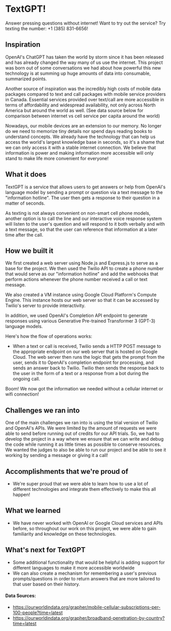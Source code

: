 # TextGPT!
Answer pressing questions without internet! Want to try out the service? Try texting the number: +1 (385) 831-6656!

## Inspiration
OpenAI's ChatGPT has taken the world by storm since it has been released and has already changed the way many of us use the internet. This project was born out of some conversations we had about how powerful this new technology is at summing up huge amounts of data into consumable, summarized points. 

Another source of inspiration was the incredibly high costs of mobile data packages compared to text and call packages with mobile service providers in Canada. Essential services provided over text/call are more accessible in terms of affordability and widespread availability, not only across North America but around the world as well. (See data source below for comparison between internet vs cell service per capita around the world)

Nowadays, our mobile devices are an extension to our memory. No longer do we need to memorize tiny details nor spend days reading books to understand concepts. We already have the technology that can help us access the world's largest knowledge base in seconds, so it's a shame that we can only access it with a stable internet connection. We believe that information is power and making information more accessible will only stand to make life more convenient for everyone!

## What it does
TextGPT is a service that allows users to get answers or help from OpenAI's language model by sending a prompt or question via a text message to the "information hotline". The user then gets a response to their question in a matter of seconds.

As texting is not always convenient on non-smart cell phone models, another option is to call the line and our interactive voice response system will listen to the user's question and will respond to it both verbally and with a text message, so that the user can reference that information at a later time after the call.

## How we built it
We first created a web server using Node.js and Express.js to serve as a base for the project. We then used the Twilio API to create a phone number that would serve as our "information hotline" and add the webhooks that perform actions whenever the phone number received a call or text message. 

We also created a VM instance using Google Cloud Platform's Compute Engine. This instance hosts our web server so that it can be accessed by Twilio's server to provide interactivity.

In addition, we used OpenAI's Completion API endpoint to generate responses using various Generative Pre-trained Transformer 3 (GPT-3) language models. 

Here's how the flow of operations works:
- When a text or call is received, Twilio sends a HTTP POST message to the appropriate endpoint on our web server that is hosted on Google Cloud. The web server then runs the logic that gets the prompt from the user, sends it to OpenAI's completion endpoint for processing, and sends an answer back to Twilio. Twilio then sends the response back to the user in the form of a text or a response from a bot during the ongoing call. 

Boom! We now got the information we needed without a cellular internet or wifi connection!

## Challenges we ran into
One of the main challenges we ran into is using the trial version of Twilio and OpenAI's APIs. We were limited by the amount of requests we were able to send before running out of credits for our API trials. So, we had to develop the project in a way where we ensure that we can write and debug the code while running it as little times as possible to conserve resources. We wanted the judges to also be able to run our project and be able to see it working by sending a message or giving it a call!

## Accomplishments that we're proud of
- We're super proud that we were able to learn how to use a lot of different technologies and integrate them effectively to make this all happen!

## What we learned
- We have never worked with OpenAI or Google Cloud services and APIs before, so throughout our work on this project, we were able to gain familiarity and knowledge on these technologies.

## What's next for TextGPT
- Some additional functionality that would be helpful is adding support for different languages to make it more accessible worldwide
- We can also create a mechanism for remembering a user's previous prompts/questions in order to return answers that are more tailored to that user based on their history.

#### Data Sources:
- https://ourworldindata.org/grapher/mobile-cellular-subscriptions-per-100-people?time=latest
- https://ourworldindata.org/grapher/broadband-penetration-by-country?time=latest
